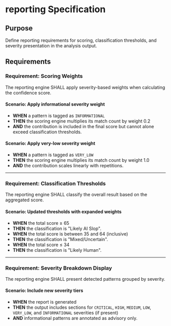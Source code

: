 # reporting Specification

## Purpose
Define reporting requirements for scoring, classification thresholds, and severity presentation in the analysis output.
## Requirements
### Requirement: Scoring Weights

The reporting engine SHALL apply severity-based weights when calculating the confidence score.

#### Scenario: Apply informational severity weight
- **WHEN** a pattern is tagged as `INFORMATIONAL`
- **THEN** the scoring engine multiplies its match count by weight 0.2
- **AND** the contribution is included in the final score but cannot alone exceed classification thresholds.

#### Scenario: Apply very-low severity weight
- **WHEN** a pattern is tagged as `VERY_LOW`
- **THEN** the scoring engine multiplies its match count by weight 1.0
- **AND** the contribution scales linearly with repetitions.

---

### Requirement: Classification Thresholds

The reporting engine SHALL classify the overall result based on the aggregated score.

#### Scenario: Updated thresholds with expanded weights
- **WHEN** the total score ≥ 65
- **THEN** the classification is "Likely AI Slop".
- **WHEN** the total score is between 35 and 64 (inclusive)
- **THEN** the classification is "Mixed/Uncertain".
- **WHEN** the total score ≤ 34
- **THEN** the classification is "Likely Human".

---

### Requirement: Severity Breakdown Display

The reporting engine SHALL present detected patterns grouped by severity.

#### Scenario: Include new severity tiers
- **WHEN** the report is generated
- **THEN** the output includes sections for `CRITICAL`, `HIGH`, `MEDIUM`, `LOW`, `VERY_LOW`, and `INFORMATIONAL` severities (if present)
- **AND** informational patterns are annotated as advisory only.
